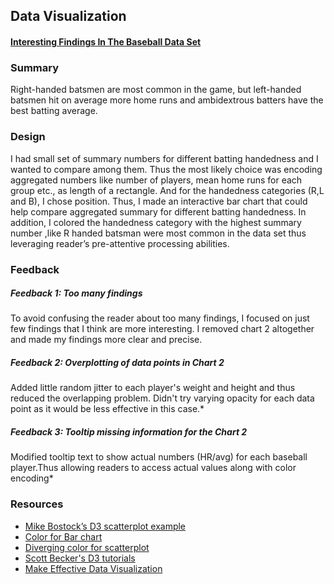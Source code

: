 ## Data Visualization
#### [Interesting Findings In The Baseball Data Set](https://bilalmahmood1.github.io/D3-Project/)

### Summary
Right-handed batsmen are most common in the game, but left-handed batsmen hit on average more home runs and ambidextrous batters have the best batting average.

### Design

I had small set of summary numbers for different batting handedness and I wanted to compare among them. Thus the most likely choice was encoding aggregated numbers like number of players, mean home runs for each group etc., as length of a rectangle. And for the handedness categories (R,L and B), I chose position. Thus, I made an interactive  bar chart that could help compare aggregated summary for different batting handedness. In addition, I colored the handedness category with the highest summary number ,like R handed batsman were  most common in the data set thus leveraging reader’s pre-attentive processing abilities.


### Feedback

##### Feedback 1: Too many findings

To avoid confusing the reader about too many findings, I focused on just few findings that I think are more interesting. I removed chart 2 altogether and made my findings more clear and precise.

##### Feedback 2: Overplotting of data points in Chart 2

Added little random jitter to each player's weight and height and thus reduced the overlapping problem. Didn't try varying opacity for each data point as it would be less effective in this case.*

##### Feedback 3: Tooltip missing information for the Chart 2

Modified tooltip text to show actual numbers (HR/avg) for each baseball player.Thus allowing readers to access actual values along with color encoding*

### Resources
- [Mike Bostock’s D3 scatterplot example](http://bl.ocks.org/mbostock/3887118)
- [Color for Bar chart](http://www.colorcombos.com/color-schemes/2511/ColorCombo2511.html)
- [Diverging color for scatterplot](http://colorbrewer2.org/#type=diverging&scheme=RdYlBu&n=7)
- [Scott Becker's D3 tutorials](http://synthesis.sbecker.net/articles/2012/07/08/learning-d3-part-1)
- [Make Effective Data Visualization](https://classroom.udacity.com/courses/ud507)


